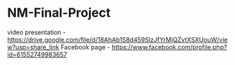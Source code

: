 # NM-Final-Project
video presentation - https://drive.google.com/file/d/18AhAb1S8d459SlzJfYrMjQZvtXSXUouW/view?usp=share_link
Facebook page - https://www.facebook.com/profile.php?id=61552749983657

